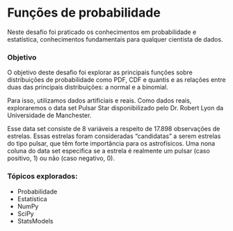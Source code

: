 # Funções de probabilidade

Neste desafio foi praticado os conhecimentos em probabilidade e estatística, conhecimentos fundamentais para qualquer cientista de dados.

### Objetivo

O objetivo deste desafio foi explorar as principais funções sobre distribuições de probabilidade como PDF, CDF e quantis e as relações entre duas das principais distribuições: a normal e a binomial.

Para isso, utilizamos dados artificiais e reais. Como dados reais, exploraremos o data set Pulsar Star disponibilizado pelo Dr. Robert Lyon da Universidade de Manchester.

Esse data set consiste de 8 variáveis a respeito de 17.898 observações de estrelas. Essas estrelas foram consideradas “candidatas” a serem estrelas do tipo pulsar, que têm forte importância para os astrofísicos. Uma nona coluna do data set especifica se a estrela é realmente um pulsar (caso positivo, 1) ou não (caso negativo, 0).

### Tópicos explorados:

 - Probabilidade
 - Estatística
 - NumPy
 - SciPy
 - StatsModels
